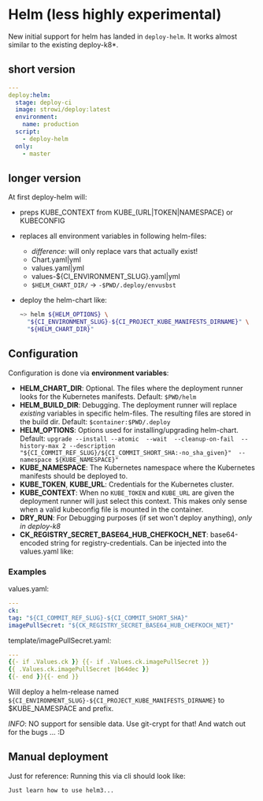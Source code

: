 # Helm (less highly experimental)

New initial support for helm has landed in `deploy-helm`. It works almost
similar to the existing deploy-k8*.

## short version

```yaml
---
deploy:helm:
  stage: deploy-ci
  image: strowi/deploy:latest
  environment:
    name: production
  script:
    - deploy-helm
  only:
    - master
```

## longer version

At first deploy-helm will:

- preps KUBE_CONTEXT from KUBE_(URL|TOKEN|NAMESPACE) or KUBECONFIG
- replaces all environment variables in following helm-files:
  - *difference*: will only replace vars that actually exist!
  - Chart.yaml|yml
  - values.yaml|yml
  - values-${CI_ENVIRONMENT_SLUG}.yaml|yml
  - `$HELM_CHART_DIR/`      -> `-$PWD/.deploy/envusbst`

- deploy the helm-chart like:

  ```bash
  ~> helm ${HELM_OPTIONS} \
    "${CI_ENVIRONMENT_SLUG}-${CI_PROJECT_KUBE_MANIFESTS_DIRNAME}" \
    "${HELM_CHART_DIR}"
  ```

## Configuration

Configuration is done via **environment variables**:

- **HELM_CHART_DIR**: Optional. The files where the deployment runner
  looks for the Kubernetes manifests.
  Default: `$PWD/helm`
- **HELM_BUILD_DIR**: Debugging. The deployment runner will replace *existing*
  variables in specific helm-files. The resulting files are stored
  in the build dir.
  Default: `$container:$PWD/.deploy`
- **HELM_OPTIONS**: Options used for installing/upgrading helm-chart. Default:
  `upgrade --install --atomic  --wait  --cleanup-on-fail  --history-max 2 --description "${CI_COMMIT_REF_SLUG}/${CI_COMMIT_SHORT_SHA:-no_sha_given}"  --namespace ${KUBE_NAMESPACE}"`
- **KUBE_NAMESPACE**: The Kubernetes namespace where the Kubernetes manifests
  should be deployed to.
- **KUBE_TOKEN**, **KUBE_URL**: Credentials for the Kubernetes cluster.
- **KUBE_CONTEXT**: When no `KUBE_TOKEN` and `KUBE_URL` are given the deployment
  runner will just select this context. This makes only sense when a valid
  kubeconfig file is mounted in the container.
- **DRY_RUN**: For Debugging purposes (if set won't deploy anything), *only in deploy-k8*
- **CK_REGISTRY_SECRET_BASE64_HUB_CHEFKOCH_NET**: base64-encoded string for
  registry-credentials. Can be injected into the values.yaml like:

### Examples

values.yaml:

```yaml
---
ck:
tag: "${CI_COMMIT_REF_SLUG}-${CI_COMMIT_SHORT_SHA}"
imagePullSecret: "${CK_REGISTRY_SECRET_BASE64_HUB_CHEFKOCH_NET}"
```

template/imagePullSecret.yaml:  

```yaml
---
{{- if .Values.ck }} {{- if .Values.ck.imagePullSecret }}
{{ .Values.ck.imagePullSecret |b64dec }}
{{- end }}{{- end }}
```

Will deploy a helm-release named
`${CI_ENVIRONMENT_SLUG}-${CI_PROJECT_KUBE_MANIFESTS_DIRNAME}`
to $KUBE_NAMESPACE and prefix.

*INFO*: NO support for sensible data. Use git-crypt for that! And watch out for
the bugs ... :D

## Manual deployment

Just for reference: Running this via cli should look like:

```bash
Just learn how to use helm3...
```
